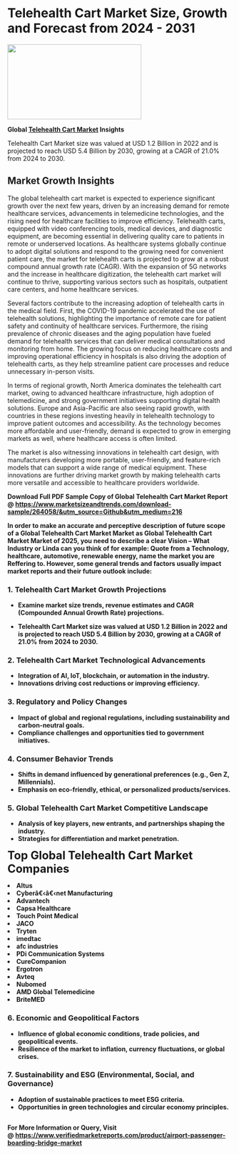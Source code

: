 <H1>Telehealth Cart Market Size, Growth and Forecast from 2024 - 2031</H1><img class="aligncenter size-medium wp-image-584254" src="https://thirdeyenews.in/wp-content/uploads/2024/09/Global-Market-Research-300x168.jpeg" alt="" width="300" height="168" /><p><strong>Global&nbsp;<a href="https://www.marketsizeandtrends.com/download-sample/264058/&amp;utm_source=Github&utm_medium=216">Telehealth Cart Market</a> Insights</strong></p><p>Telehealth Cart Market size was valued at USD 1.2 Billion in 2022 and is projected to reach USD 5.4 Billion by 2030, growing at a CAGR of 21.0% from 2024 to 2030.</p><p><h2>Market Growth Insights</h2> <p>The global telehealth cart market is expected to experience significant growth over the next few years, driven by an increasing demand for remote healthcare services, advancements in telemedicine technologies, and the rising need for healthcare facilities to improve efficiency. Telehealth carts, equipped with video conferencing tools, medical devices, and diagnostic equipment, are becoming essential in delivering quality care to patients in remote or underserved locations. As healthcare systems globally continue to adopt digital solutions and respond to the growing need for convenient patient care, the market for telehealth carts is projected to grow at a robust compound annual growth rate (CAGR). With the expansion of 5G networks and the increase in healthcare digitization, the telehealth cart market will continue to thrive, supporting various sectors such as hospitals, outpatient care centers, and home healthcare services. </p> <p><strong></strong></p> <p>Several factors contribute to the increasing adoption of telehealth carts in the medical field. First, the COVID-19 pandemic accelerated the use of telehealth solutions, highlighting the importance of remote care for patient safety and continuity of healthcare services. Furthermore, the rising prevalence of chronic diseases and the aging population have fueled demand for telehealth services that can deliver medical consultations and monitoring from home. The growing focus on reducing healthcare costs and improving operational efficiency in hospitals is also driving the adoption of telehealth carts, as they help streamline patient care processes and reduce unnecessary in-person visits.</p> <p>In terms of regional growth, North America dominates the telehealth cart market, owing to advanced healthcare infrastructure, high adoption of telemedicine, and strong government initiatives supporting digital health solutions. Europe and Asia-Pacific are also seeing rapid growth, with countries in these regions investing heavily in telehealth technology to improve patient outcomes and accessibility. As the technology becomes more affordable and user-friendly, demand is expected to grow in emerging markets as well, where healthcare access is often limited.</p> <p>The market is also witnessing innovations in telehealth cart design, with manufacturers developing more portable, user-friendly, and feature-rich models that can support a wide range of medical equipment. These innovations are further driving market growth by making telehealth carts more versatile and accessible to healthcare providers worldwide.</p> <p><strong></p><p><span class=""><strong>Download Full PDF Sample Copy of Global Telehealth Cart Market Report</strong> @ <a href="https://www.marketsizeandtrends.com/download-sample/264058/&amp;utm_source=Github&utm_medium=216" target="_blank">https://www.marketsizeandtrends.com/download-sample/264058/&amp;utm_source=Github&utm_medium=216</a></span></p><p>In order to make an accurate and perceptive description of future scope of a Global&nbsp;Telehealth Cart Market Market as Global&nbsp;Telehealth Cart Market Market of 2025, you need to describe a clear Vision &ndash; What Industry or Linda can you think of for example: Quote from a Technology, healthcare, automotive, renewable energy, name the market you are Reffering to. However, some general trends and factors usually impact market reports and their future outlook include:</p><h3>1.&nbsp;<strong>Telehealth Cart Market Growth Projections</strong></h3><ul><li>Examine market size trends, revenue estimates and CAGR (Compounded Annual Growth Rate) projections.</li><li><p>Telehealth Cart Market size was valued at USD 1.2 Billion in 2022 and is projected to reach USD 5.4 Billion by 2030, growing at a CAGR of 21.0% from 2024 to 2030.</p></li></ul><h3>2.&nbsp;<strong>Telehealth Cart Market Technological Advancements</strong></h3><ul><li>Integration of AI, IoT, blockchain, or automation in the industry.</li><li>Innovations driving cost reductions or improving efficiency.</li></ul><h3>3.&nbsp;<strong>Regulatory and Policy Changes</strong></h3><ul><li>Impact of global and regional regulations, including sustainability and carbon-neutral goals.</li><li>Compliance challenges and opportunities tied to government initiatives.</li></ul><h3>4.&nbsp;<strong>Consumer Behavior Trends</strong></h3><ul><li>Shifts in demand influenced by generational preferences (e.g., Gen Z, Millennials).</li><li>Emphasis on eco-friendly, ethical, or personalized products/services.</li></ul><h3>5.&nbsp;<strong>Global Telehealth Cart Market Competitive Landscape</strong></h3><ul><li>Analysis of key players, new entrants, and partnerships shaping the industry.</li><li>Strategies for differentiation and market penetration.</li></ul><p data-pm-slice="1 1 []"><span style="color: inherit; font-family: inherit; font-size: 25px;">Top Global Telehealth Cart Market Companies</span></p><div class="" data-test-id=""><p><li>Altus</li><li> Cyberâ€‹â€‹net Manufacturing</li><li> Advantech</li><li> Capsa Healthcare</li><li> Touch Point Medical</li><li> JACO</li><li> Tryten</li><li> imedtac</li><li> afc industries</li><li> PDi Communication Systems</li><li> CureCompanion</li><li> Ergotron</li><li> Avteq</li><li> Nubomed</li><li> AMD Global Telemedicine</li><li> BriteMED</li></p></div><h3>6.&nbsp;<strong>Economic and Geopolitical Factors</strong></h3><ul><li>Influence of global economic conditions, trade policies, and geopolitical events.</li><li>Resilience of the market to inflation, currency fluctuations, or global crises.</li></ul><h3>7.&nbsp;<strong>Sustainability and ESG (Environmental, Social, and Governance)</strong></h3><ul><li>Adoption of sustainable practices to meet ESG criteria.</li><li>Opportunities in green technologies and circular economy principles.</li></ul><h2><strong style="font-size: 14px;">For More Information or Query, Visit @&nbsp;</strong><a style="background-color: #ffffff; font-size: 14px;" href="https://www.marketsizeandtrends.com/report/telehealth-cart-market/" target="_blank">https://www.verifiedmarketreports.com/product/airport-passenger-boarding-bridge-market</a></h2>
